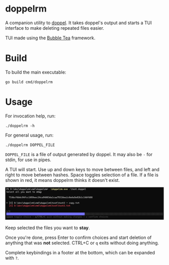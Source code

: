 # doppelrm

A companion utility to [doppel](https://github.com/blackhawk42/doppel). It takes
doppel's output and starts a TUI interface to make deleting repeated files easier.

TUI made using the [Bubble Tea](https://github.com/charmbracelet/bubbletea) framework.

# Build

To build the main executable:

```shell
go build cmd/doppelrm
```

# Usage

For invocation help, run:

```shell
./doppelrm -h
```

For general usage, run:

```shell
./doppelrm DOPPEL_FILE
```

`DOPPEL_FILE` is a file of output generated by doppel. It may also be `-` for stdin, for use in pipes.


A TUI will start. Use up and down keys to move between files, and left and right
to move between hashes. Space toggles selection of a file. If a file is shown in
red, it means doppelrm thinks it doesn't exist.

![Example screenshot of the TUI running](example.png)

Keep selected the files you want to **stay**.

Once you're done, press Enter to confirm choices and start deletion of anything that
was **not** selected. CTRL+C or `q` exits without doing anything.

Complete keybindings in a footer at the bottom, which can be expanded with `?`.